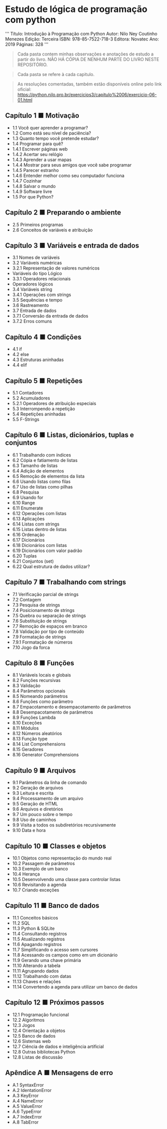 # Estudo de lógica de programação com python

'''
Título: Introdução à Programação com Python
Autor: Nilo Ney Coutinho Menezes
Edição: Terceira
ISBN: 978-85-7522-718-3
Editora: Novatec
Ano: 2019
Páginas: 328
'''

> Cada pasta contem minhas observações e anotações de estudo a partir do livro. NÃO HÁ CÓPIA DE NENHUM PARTE DO LIVRO NESTE REPOSITÓRIO.

> Cada pasta se refere à cada capitulo.

> As resoluções comentadas, também estão disponíveis online pelo link oficial: https://python.nilo.pro.br/exercicios3/capitulo%2006/exercicio-06-01.html 


## Capítulo 1 ■ Motivação
* 1.1 Você quer aprender a programar?
* 1.2 Como está seu nível de paciência?
* 1.3 Quanto tempo você pretende estudar?
* 1.4 Programar para quê?
* 1.4.1 Escrever páginas web
* 1.4.2 Acertar seu relógio
* 1.4.3 Aprender a usar mapas
* 1.4.4 Mostrar para seus amigos que você sabe programar
* 1.4.5 Parecer estranho
* 1.4.6 Entender melhor como seu computador funciona
* 1.4.7 Cozinhar
* 1.4.8 Salvar o mundo
* 1.4.9 Software livre
* 1.5 Por que Python? 

## Capítulo 2 ■ Preparando o ambiente 
* 2.5 Primeiros programas
* 2.6 Conceitos de variáveis e atribuição 

## Capítulo 3 ■ Variáveis e entrada de dados 
* 3.1 Nomes de variáveis
* 3.2 Variáveis numéricas
* 3.2.1 Representação de valores numéricos
* Variáveis do tipo Lógico
* 3.3.1 Operadores relacionais
* Operadores lógicos
* 3.4 Variáveis string
* 3.4.1 Operações com strings
* 3.5 Sequências e tempo
* 3.6 Rastreamento
* 3.7 Entrada de dados
* 3.7.1 Conversão da entrada de dados
* 3.7.2 Erros comuns  

## Capítulo 4 ■ Condições 
* 4.1 if
* 4.2 else
* 4.3 Estruturas aninhadas
* 4.4 elif 

## Capítulo 5 ■ Repetições 
* 5.1 Contadores
* 5.2 Acumuladores
* 5.2.1 Operadores de atribuição especiais
* 5.3 Interrompendo a repetição
* 5.4 Repetições aninhadas
* 5.5 F-Strings 

## Capítulo 6 ■ Listas, dicionários, tuplas e conjuntos 
* 6.1 Trabalhando com índices
* 6.2 Cópia e fatiamento de listas
* 6.3 Tamanho de listas
* 6.4 Adição de elementos
* 6.5 Remoção de elementos da lista
* 6.6 Usando listas como filas
* 6.7 Uso de listas como pilhas
* 6.8 Pesquisa
* 6.9 Usando for
* 6.10 Range
* 6.11 Enumerate
* 6.12 Operações com listas
* 6.13 Aplicações
* 6.14 Listas com strings
* 6.15 Listas dentro de listas
* 6.16 Ordenação
* 6.17 Dicionários
* 6.18 Dicionários com listas
* 6.19 Dicionários com valor padrão
* 6.20 Tuplas
* 6.21 Conjuntos (set)
* 6.22 Qual estrutura de dados utilizar? 

## Capítulo 7 ■ Trabalhando com strings 
* 7.1 Verificação parcial de strings
* 7.2 Contagem
* 7.3 Pesquisa de strings
* 7.4 Posicionamento de strings
* 7.5 Quebra ou separação de strings
* 7.6 Substituição de strings
* 7.7 Remoção de espaços em branco
* 7.8 Validação por tipo de conteúdo
* 7.9 Formatação de strings
* 7.9.1 Formatação de números
* 7.10 Jogo da forca 

## Capítulo 8 ■ Funções 
* 8.1 Variáveis locais e globais
* 8.2 Funções recursivas
* 8.3 Validação
* 8.4 Parâmetros opcionais
* 8.5 Nomeando parâmetros
* 8.6 Funções como parâmetro
* 8.7 Empacotamento e desempacotamento de parâmetros
* 8.8 Desempacotamento de parâmetros
* 8.9 Funções Lambda
* 8.10 Exceções
* 8.11 Módulos
* 8.12 Números aleatórios
* 8.13 Função type
* 8.14 List Comprehensions
* 8.15 Geradores
* 8.16 Generator Comprehensions

## Capítulo 9 ■ Arquivos 
* 9.1 Parâmetros da linha de comando
* 9.2 Geração de arquivos
* 9.3 Leitura e escrita
* 9.4 Processamento de um arquivo
* 9.5 Geração de HTML
* 9.6 Arquivos e diretórios
* 9.7 Um pouco sobre o tempo
* 9.8 Uso de caminhos
* 9.9 Visita a todos os subdiretórios recursivamente
* 9.10 Data e hora 

## Capítulo 10 ■ Classes e objetos 
* 10.1 Objetos como representação do mundo real
* 10.2 Passagem de parâmetros
* 10.3 Exemplo de um banco
* 10.4 Herança
* 10.5 Desenvolvendo uma classe para controlar listas
* 10.6 Revisitando a agenda
* 10.7 Criando exceções 

## Capítulo 11 ■ Banco de dados 
* 11.1 Conceitos básicos
* 11.2 SQL
* 11.3 Python & SQLite
* 11.4 Consultando registros
* 11.5 Atualizando registros
* 11.6 Apagando registros
* 11.7 Simplificando o acesso sem cursores
* 11.8 Acessando os campos como em um dicionário
* 11.9 Gerando uma chave primária
* 11.10 Alterando a tabela
* 11.11 Agrupando dados
* 11.12 Trabalhando com datas
* 11.13 Chaves e relações
* 11.14 Convertendo a agenda para utilizar um banco de dados 

## Capítulo 12 ■ Próximos passos
* 12.1 Programação funcional
* 12.2 Algoritmos
* 12.3 Jogos
* 12.4 Orientação a objetos
* 12.5 Banco de dados
* 12.6 Sistemas web
* 12.7 Ciência de dados e inteligência artificial
* 12.8 Outras bibliotecas Python
* 12.8 Listas de discussão 

## Apêndice A ■ Mensagens de erro 
* A.1 SyntaxError
* A.2 IdentationError
* A.3 KeyError
* A.4 NameError
* A.5 ValueError
* A.6 TypeError
* A.7 IndexError
* A.8 TabError 
